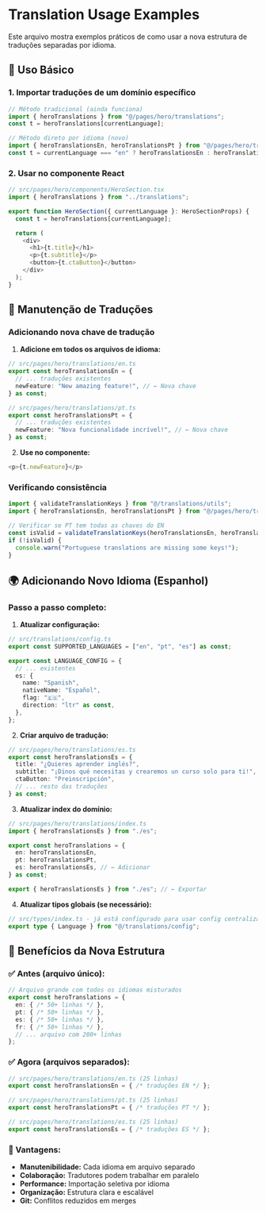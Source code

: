 # Translation Usage Examples

Este arquivo mostra exemplos práticos de como usar a nova estrutura de traduções separadas por idioma.

## 📝 Uso Básico

### 1. **Importar traduções de um domínio específico**

```typescript
// Método tradicional (ainda funciona)
import { heroTranslations } from "@/pages/hero/translations";
const t = heroTranslations[currentLanguage];

// Método direto por idioma (novo)
import { heroTranslationsEn, heroTranslationsPt } from "@/pages/hero/translations";
const t = currentLanguage === "en" ? heroTranslationsEn : heroTranslationsPt;
```

### 2. **Usar no componente React**

```typescript
// src/pages/hero/components/HeroSection.tsx
import { heroTranslations } from "../translations";

export function HeroSection({ currentLanguage }: HeroSectionProps) {
  const t = heroTranslations[currentLanguage];

  return (
    <div>
      <h1>{t.title}</h1>
      <p>{t.subtitle}</p>
      <button>{t.ctaButton}</button>
    </div>
  );
}
```

## 🔧 Manutenção de Traduções

### **Adicionando nova chave de tradução**

1. **Adicione em todos os arquivos de idioma:**

```typescript
// src/pages/hero/translations/en.ts
export const heroTranslationsEn = {
  // ... traduções existentes
  newFeature: "New amazing feature!", // ← Nova chave
} as const;

// src/pages/hero/translations/pt.ts  
export const heroTranslationsPt = {
  // ... traduções existentes
  newFeature: "Nova funcionalidade incrível!", // ← Nova chave
} as const;
```

2. **Use no componente:**
```typescript
<p>{t.newFeature}</p>
```

### **Verificando consistência**

```typescript
import { validateTranslationKeys } from "@/translations/utils";
import { heroTranslationsEn, heroTranslationsPt } from "@/pages/hero/translations";

// Verificar se PT tem todas as chaves do EN
const isValid = validateTranslationKeys(heroTranslationsEn, heroTranslationsPt);
if (!isValid) {
  console.warn("Portuguese translations are missing some keys!");
}
```

## 🌍 Adicionando Novo Idioma (Espanhol)

### **Passo a passo completo:**

1. **Atualizar configuração:**
```typescript
// src/translations/config.ts
export const SUPPORTED_LANGUAGES = ["en", "pt", "es"] as const;

export const LANGUAGE_CONFIG = {
  // ... existentes
  es: {
    name: "Spanish",
    nativeName: "Español",
    flag: "🇪🇸",
    direction: "ltr" as const,
  },
};
```

2. **Criar arquivo de tradução:**
```typescript
// src/pages/hero/translations/es.ts
export const heroTranslationsEs = {
  title: "¿Quieres aprender inglés?",
  subtitle: "¡Dinos qué necesitas y crearemos un curso solo para ti!",
  ctaButton: "Preinscripción",
  // ... resto das traduções
} as const;
```

3. **Atualizar index do domínio:**
```typescript
// src/pages/hero/translations/index.ts
import { heroTranslationsEs } from "./es";

export const heroTranslations = {
  en: heroTranslationsEn,
  pt: heroTranslationsPt,
  es: heroTranslationsEs, // ← Adicionar
} as const;

export { heroTranslationsEs } from "./es"; // ← Exportar
```

4. **Atualizar tipos globais (se necessário):**
```typescript
// src/types/index.ts - já está configurado para usar config centralizada
export type { Language } from "@/translations/config";
```

## 🎯 Benefícios da Nova Estrutura

### **✅ Antes (arquivo único):**
```typescript
// Arquivo grande com todos os idiomas misturados
export const heroTranslations = {
  en: { /* 50+ linhas */ },
  pt: { /* 50+ linhas */ },
  es: { /* 50+ linhas */ },
  fr: { /* 50+ linhas */ },
  // ... arquivo com 200+ linhas
};
```

### **✅ Agora (arquivos separados):**
```typescript
// src/pages/hero/translations/en.ts (25 linhas)
export const heroTranslationsEn = { /* traduções EN */ };

// src/pages/hero/translations/pt.ts (25 linhas)  
export const heroTranslationsPt = { /* traduções PT */ };

// src/pages/hero/translations/es.ts (25 linhas)
export const heroTranslationsEs = { /* traduções ES */ };
```

### **🚀 Vantagens:**
- **Manutenibilidade:** Cada idioma em arquivo separado
- **Colaboração:** Tradutores podem trabalhar em paralelo
- **Performance:** Importação seletiva por idioma
- **Organização:** Estrutura clara e escalável
- **Git:** Conflitos reduzidos em merges
